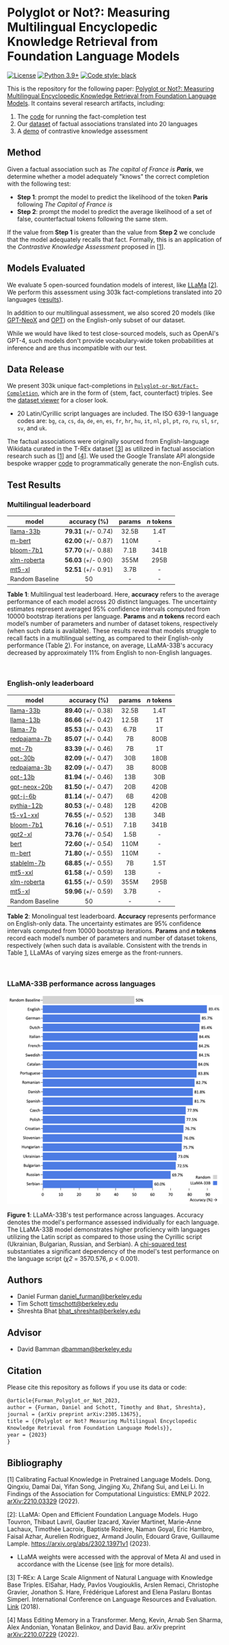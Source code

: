 # Polyglot or Not?: Measuring Multilingual Encyclopedic Knowledge Retrieval from Foundation Language Models

[![License](https://img.shields.io/badge/License-Apache_2.0-green.svg)](https://github.com/daniel-furman/Polyglot-or-Not/blob/main/LICENSE) 
[![Python 3.9+](https://img.shields.io/badge/python-3.9+-blue.svg)](https://www.python.org/downloads/release/python-390/) 
[![Code style: black](https://img.shields.io/badge/code%20style-black-000000.svg)](https://github.com/psf/black) 

This is the repository for the following paper: [Polyglot or Not?: Measuring Multilingual Encyclopedic Knowledge Retrieval from Foundation Language Models](https://arxiv.org/abs/2305.13675). It contains several research artifacts, including:

1. The [code][cka_run_main] for running the fact-completion test
2. Our [dataset][hf_data] of factual associations translated into 20 languages
3. A [demo][cka_lightweight_demo] of contrastive knowledge assessment 

## Method

Given a factual association such as *The capital of France is **Paris***, we determine whether a model adequately "knows" the correct completion with the following test:
 
* **Step 1**: prompt the model to predict the likelihood of the token **Paris** following *The Capital of France is*
* **Step 2**: prompt the model to predict the average likelihood of a set of false, counterfactual tokens following the same stem.
 
If the value from **Step 1** is greater than the value from **Step 2** we conclude that the model adequately recalls that fact. Formally, this is an application of the *Contrastive Knowledge Assessment* proposed in [[1][bib]]. 

## Models Evaluated

We evaluate 5 open-sourced foundation models of interest, like [LLaMa](https://arxiv.org/abs/2302.13971) [[2][bib]]. We perform this assessment using 303k fact-completions translated into 20 languages ([results](https://github.com/daniel-furman/Polyglot-or-Not#test-results)). 

In addition to our multilingual assessment, we also scored 20 models (like [GPT-NeoX](https://arxiv.org/abs/2204.06745) and [OPT](https://arxiv.org/abs/2205.01068)) on the English-only subset of our dataset. 

While we would have liked to test close-sourced models, such as OpenAI's GPT-4, such models don't provide vocabulary-wide token probabilities at inference and are thus incompatible with our test. 

## Data Release

We present 303k unique fact-completions in [`Polyglot-or-Not/Fact-Completion`][hf_data], which are in the form of {stem, fact, counterfact} triples. See the [dataset viewer](https://huggingface.co/datasets/Polyglot-or-Not/Fact-Completion/viewer/Polyglot-or-Not--Fact-Completion/English) for a closer look. 

* 20 Latin/Cyrillic script languages are included. The ISO 639-1 language codes are: `bg`, `ca`, `cs`, `da`, `de`, `en`, `es`, `fr`, `hr`, `hu`, `it`, `nl`, `pl`, `pt`, `ro`, `ru`, `sl`, `sr`, `sv`, and `uk`. 

The factual associations were originally sourced from English-language Wikidata curated in the T-REx dataset [[3][bib]] as utilized in factual association research such as [[1][bib]] and [[4][bib]]. We used the Google Translate API alongside bespoke wrapper [code](https://github.com/daniel-furman/Polyglot-or-Not/blob/main/src/dataset_caching_scripts/language_translation_helper.py) to programmatically generate the non-English cuts. 

## Test Results 

 ### **Multilingual** leaderboard
 
 | model            | accuracy (%)   | params | *n* tokens
 |------------------|:--------------:|:--------------:|:--------------:|
 | [llama-33b](https://huggingface.co/docs/transformers/main/model_doc/llama#llama) | **79.31** (+/- 0.74) | 32.5B | 1.4T |
 | [m-bert](https://huggingface.co/bert-base-multilingual-cased) |  **62.00** (+/- 0.87) | 110M | - |
 | [bloom-7b1](https://huggingface.co/bigscience/bloom-7b1)  | **57.70** (+/- 0.88) | 7.1B | 341B |
 | [xlm-roberta](https://huggingface.co/xlm-roberta-large) | **56.03** (+/- 0.90) | 355M | 295B |
 | [mt5-xl](https://huggingface.co/google/mt5-xl) |  **52.51** (+/- 0.91) | 3.7B | - |
 | Random Baseline | 50 | - | - |

 **Table 1**: Multilingual test leaderboard. Here, **accuracy** refers to the average performance of each model across 20 distinct languages. The uncertainty estimates represent averaged 95% confidence intervals computed from 10000 bootstrap iterations per language. **Params** and ***n* tokens** record each model’s number of parameters and number of dataset tokens, respectively (when such data is available). These results reveal that models struggle to recall facts in a multilingual setting, as compared to their English-only performance (Table [2](https://github.com/daniel-furman/Polyglot-or-Not#english-only-leaderboard)). For instance, on average, LLaMA-33B's accuracy decreased by approximately 11% from English to non-English languages.

 &nbsp; 

 ### **English-only** leaderboard
 
 | model            | accuracy (%)   | params | *n* tokens
 |------------------|:--------------:|:--------------:|:--------------:|
 | [llama-33b](https://huggingface.co/docs/transformers/main/model_doc/llama#llama) | **89.40** (+/- 0.38) | 32.5B | 1.4T |
 | [llama-13b](https://huggingface.co/docs/transformers/main/model_doc/llama#llama) | **86.66** (+/- 0.42) | 12.5B | 1T |
 | [llama-7b](https://huggingface.co/docs/transformers/main/model_doc/llama#llama) | **85.53** (+/- 0.43) | 6.7B | 1T |
 | [redpajama-7b](https://huggingface.co/togethercomputer/RedPajama-INCITE-Base-7B-v0.1) | **85.07** (+/- 0.44) | 7B | 800B |
 | [mpt-7b](https://huggingface.co/mosaicml/mpt-7b) | **83.39** (+/- 0.46) | 7B | 1T |
 | [opt-30b](https://huggingface.co/facebook/opt-30b) | **82.09** (+/- 0.47) | 30B | 180B |
 | [redpajama-3b](https://huggingface.co/togethercomputer/RedPajama-INCITE-Base-3B-v1) | **82.09** (+/- 0.47) | 3B | 800B |
 | [opt-13b](https://huggingface.co/facebook/opt-13b) | **81.94** (+/- 0.46) | 13B | 30B |
 | [gpt-neox-20b](https://huggingface.co/EleutherAI/gpt-neox-20b) | **81.50** (+/- 0.47) | 20B | 420B |
 | [gpt-j-6b](https://huggingface.co/EleutherAI/gpt-j-6b) |  **81.14** (+/- 0.47) | 6B | 420B |
 | [pythia-12b](https://huggingface.co/EleutherAI/pythia-12b) | **80.53** (+/- 0.48) | 12B | 420B |
 | [t5-v1-xxl](https://huggingface.co/google/t5-v1_1-xxl) | **76.55** (+/- 0.52) | 13B | 34B |
 | [bloom-7b1](https://huggingface.co/bigscience/bloom-7b1) | **76.16** (+/- 0.51) | 7.1B | 341B |
 | [gpt2-xl](https://huggingface.co/gpt2-xl) | **73.76** (+/- 0.54) | 1.5B | - |
 | [bert](https://huggingface.co/bert-base-uncased) | **72.60** (+/- 0.54) | 110M | - |
 | [m-bert](https://huggingface.co/bert-base-multilingual-cased) | **71.80** (+/- 0.55) | 110M | - |
 | [stablelm-7b](https://huggingface.co/stabilityai/stablelm-base-alpha-7b) | **68.85** (+/- 0.55) | 7B | 1.5T |
 | [mt5-xxl](https://huggingface.co/google/mt5-xxl) | **61.58** (+/- 0.59) | 13B | - |
 | [xlm-roberta](https://huggingface.co/xlm-roberta-large) | **61.55** (+/- 0.59) | 355M | 295B |
 | [mt5-xl](https://huggingface.co/google/mt5-xl) |  **59.96** (+/- 0.59) | 3.7B | - |
 | Random Baseline | 50   | - | - |
 
 **Table 2**: Monolingual test leaderboard. **Accuracy** represents performance on English-only data. The uncertainty estimates are 95% confidence intervals computed from 10000 bootstrap iterations. **Params** and ***n* tokens** record each model’s number of parameters and number of dataset tokens, respectively (when such data is available. Consistent with the trends in Table [1](https://github.com/daniel-furman/Polyglot-or-Not#multilingual-leaderboard), LLaMAs of varying sizes emerge as the front-runners.
 
 &nbsp;

### **LLaMA-33B** performance across languages

![LLaMA test leaderboard](notebooks/viz/assets/LLaMa_h_bar_plot_final.png)

**Figure 1**: LLaMA-33B's test performance across languages. Accuracy denotes the model's performance assessed individually for each language. The LLaMA-33B model demonstrates higher proficiency with languages utilizing the Latin script as compared to those using the Cyrillic script (Ukrainian, Bulgarian, Russian, and Serbian). A [chi-squared test](https://github.com/daniel-furman/Polyglot-or-Not/blob/main/notebooks/error_analysis/EntitySigTesting.ipynb) substantiates a significant dependency of the model's test performance on the language script (*χ2* = 3570.576, *p* < 0.001).

## Authors

* Daniel Furman <daniel_furman@berkeley.edu>
* Tim Schott <timschott@berkeley.edu>
* Shreshta Bhat <bhat_shreshta@berkeley.edu>

## Advisor

* David Bamman <dbamman@berkeley.edu>

## Citation

Please cite this repository as follows if you use its data or code:

```
@article{Furman_Polyglot_or_Not_2023,
author = {Furman, Daniel and Schott, Timothy and Bhat, Shreshta},
journal = {arXiv preprint arXiv:2305.13675},
title = {{Polyglot or Not? Measuring Multilingual Encyclopedic Knowledge Retrieval from Foundation Language Models}},
year = {2023}
}
```

## Bibliography 

[1] Calibrating Factual Knowledge in Pretrained Language Models. Dong, Qingxiu, Damai Dai, Yifan Song, Jingjing Xu, Zhifang Sui, and Lei Li. In Findings of the Association for Computational Linguistics: EMNLP 2022. [arXiv:2210.03329][cka] (2022).

[2]: LLaMA: Open and Efficient Foundation Language Models. Hugo Touvron, Thibaut Lavril, Gautier Izacard, Xavier Martinet, Marie-Anne Lachaux, Timothée Lacroix, Baptiste Rozière, Naman Goyal, Eric Hambro, Faisal Azhar, Aurelien Rodriguez, Armand Joulin, Edouard Grave, Guillaume Lample. https://arxiv.org/abs/2302.13971v1 (2023).

* LLaMA weights were accessed with the approval of Meta AI and used in accordance with the License (see [link](https://docs.google.com/forms/d/e/1FAIpQLSfqNECQnMkycAp2jP4Z9TFX0cGR4uf7b_fBxjY_OjhJILlKGA/viewform) for more details).  

[3] T-REx: A Large Scale Alignment of Natural Language with Knowledge Base Triples. ElSahar, Hady, Pavlos Vougiouklis, Arslen Remaci, Christophe Gravier, Jonathon S. Hare, Frédérique Laforest and Elena Paslaru Bontas Simperl. International Conference on Language Resources and Evaluation. [Link][trex] (2018).

[4] Mass Editing Memory in a Transformer. Meng, Kevin, Arnab Sen Sharma, Alex Andonian, Yonatan Belinkov, and David Bau. arXiv preprint [arXiv:2210.07229][memit] (2022).


[bib]: https://github.com/daniel-furman/Polyglot-or-Not#bibliography
[hf_data]: https://huggingface.co/datasets/Polyglot-or-Not/Fact-Completion
[cka]: https://arxiv.org/abs/2210.03329
[memit]: https://arxiv.org/abs/2210.07229
[mmlu]: https://paperswithcode.com/sota/multi-task-language-understanding-on-mmlu
[mmlu_paper]: https://arxiv.org/abs/2009.03300
[trex]: http://aclanthology.lst.uni-saarland.de/L18-1544.pdf
[cka_lightweight_demo]: https://github.com/daniel-furman/Polyglot-or-Not/blob/main/notebooks/fact_completion_notebooks/fact-completion-lightweight-demo.ipynb
[cka_run_main]: https://github.com/daniel-furman/Polyglot-or-Not/blob/main/notebooks/fact_completion_notebooks/fact-completion-full-benchmark.ipynb
